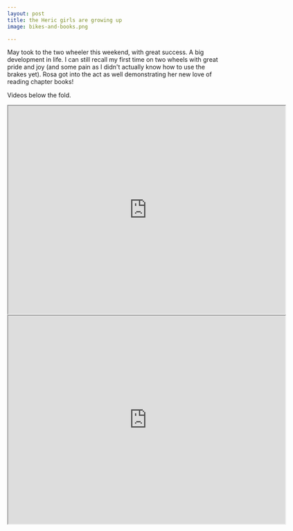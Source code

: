 ```yaml
---
layout: post
title: the Heric girls are growing up
image: bikes-and-books.png

---
```


May took to the two wheeler this weekend, with great success.  A big development in life.  I can still recall my first time on two wheels with great pride and joy (and some pain as I didn't actually know how to use the brakes yet).  Rosa got into the act as well demonstrating her new love of reading chapter books!

Videos below the fold.

<!--more-->

<iframe src="https://drive.google.com/file/d/0B0Xq-UY2zrWGd3dRSjlyYXFLNGM/preview" width="640" height="480"></iframe>

<iframe src="https://drive.google.com/file/d/0B0Xq-UY2zrWGYXVFUEFhb2VIcWs/preview" width="640" height="480"></iframe>
